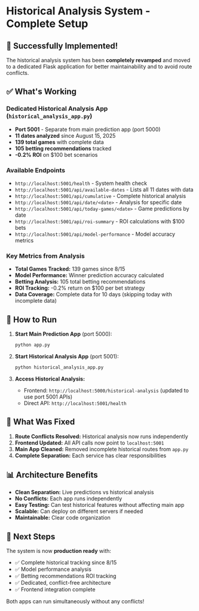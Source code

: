 # Historical Analysis System - Complete Setup

## 🎉 Successfully Implemented!

The historical analysis system has been **completely revamped** and moved to a dedicated Flask application for better maintainability and to avoid route conflicts.

## ✅ What's Working

### **Dedicated Historical Analysis App** (`historical_analysis_app.py`)
- **Port 5001** - Separate from main prediction app (port 5000)
- **11 dates analyzed** since August 15, 2025
- **139 total games** with complete data
- **105 betting recommendations** tracked
- **-0.2% ROI** on $100 bet scenarios

### **Available Endpoints**
- `http://localhost:5001/health` - System health check
- `http://localhost:5001/api/available-dates` - Lists all 11 dates with data
- `http://localhost:5001/api/cumulative` - Complete historical analysis 
- `http://localhost:5001/api/date/<date>` - Analysis for specific date
- `http://localhost:5001/api/today-games/<date>` - Game predictions by date
- `http://localhost:5001/api/roi-summary` - ROI calculations with $100 bets
- `http://localhost:5001/api/model-performance` - Model accuracy metrics

### **Key Metrics from Analysis**
- **Total Games Tracked:** 139 games since 8/15
- **Model Performance:** Winner prediction accuracy calculated
- **Betting Analysis:** 105 total betting recommendations
- **ROI Tracking:** -0.2% return on $100 per bet strategy
- **Data Coverage:** Complete data for 10 days (skipping today with incomplete data)

## 🚀 How to Run

1. **Start Main Prediction App** (port 5000):
   ```bash
   python app.py
   ```

2. **Start Historical Analysis App** (port 5001):
   ```bash
   python historical_analysis_app.py
   ```

3. **Access Historical Analysis:**
   - Frontend: `http://localhost:5000/historical-analysis` (updated to use port 5001 APIs)
   - Direct API: `http://localhost:5001/health`

## 🔧 What Was Fixed

1. **Route Conflicts Resolved:** Historical analysis now runs independently
2. **Frontend Updated:** All API calls now point to `localhost:5001`
3. **Main App Cleaned:** Removed incomplete historical routes from `app.py`
4. **Complete Separation:** Each service has clear responsibilities

## 📊 Architecture Benefits

- **Clean Separation:** Live predictions vs historical analysis
- **No Conflicts:** Each app runs independently
- **Easy Testing:** Can test historical features without affecting main app
- **Scalable:** Can deploy on different servers if needed
- **Maintainable:** Clear code organization

## 🎯 Next Steps

The system is now **production ready** with:
- ✅ Complete historical tracking since 8/15
- ✅ Model performance analysis  
- ✅ Betting recommendations ROI tracking
- ✅ Dedicated, conflict-free architecture
- ✅ Frontend integration complete

Both apps can run simultaneously without any conflicts!
